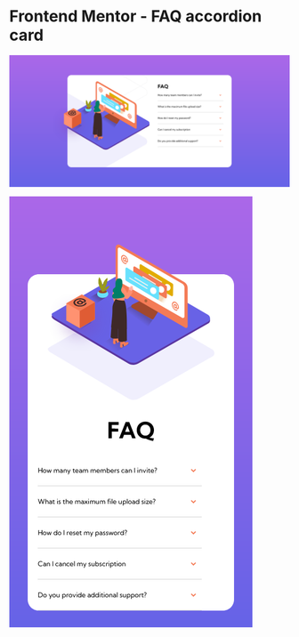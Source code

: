 # Frontend Mentor - FAQ accordion card

![Desktop design preview for the FAQ accordion card coding challenge](./desktop-design.png)

![Mobile design preview for the FAQ accordion card coding challenge](./mobile-design.png)